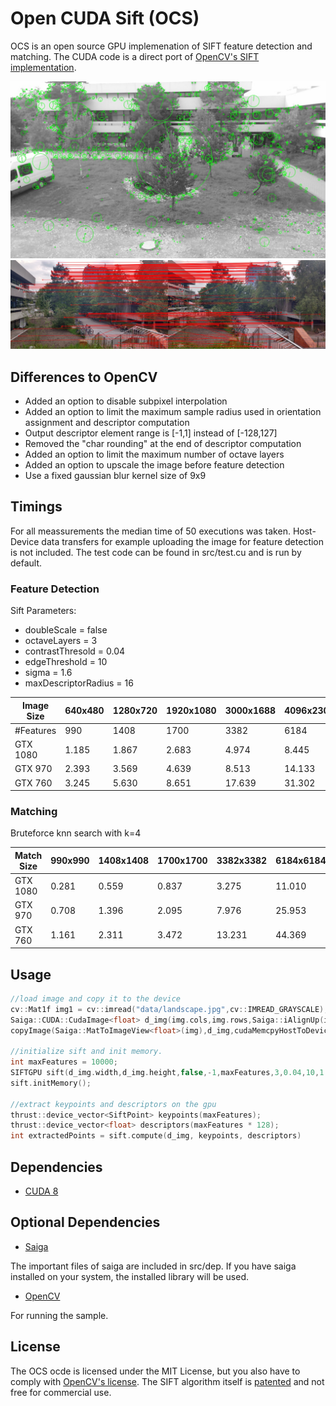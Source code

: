 # Open CUDA Sift (OCS)

OCS is an open source GPU implemenation of SIFT feature detection and matching. The CUDA code is a direct port of [OpenCV's SIFT implementation](https://github.com/opencv/opencv_contrib/blob/master/modules/xfeatures2d/src/sift.cpp).

<img src="data/features_ref.jpg" width="600"/> 
<img src="data/matches_ref.jpg" /> 

## Differences to OpenCV

 * Added an option to disable subpixel interpolation
 * Added an option to limit the maximum sample radius used in orientation assignment and descriptor computation
 * Output descriptor element range is [-1,1] instead of [-128,127]
 * Removed the "char rounding" at the end of descriptor computation
 * Added an option to limit the maximum number of octave layers
 * Added an option to upscale the image before feature detection
 * Use a fixed gaussian blur kernel size of 9x9


## Timings

For all meassurements the median time of 50 executions was taken. Host-Device data transfers for example uploading the image for feature detection is not included. The test code can be found in src/test.cu and  is run by default.


### Feature Detection

Sift Parameters:

* doubleScale = false
* octaveLayers = 3
* contrastThresold = 0.04
* edgeThreshold = 10
* sigma = 1.6
* maxDescriptorRadius = 16


| Image Size  |      640x480      | 1280x720 | 1920x1080 | 3000x1688 | 4096x2304 | 
| --- | --- | --- | --- |--- |--- |
| #Features | 990 | 1408 | 1700 | 3382 |6184 |
| GTX 1080 | 1.185 | 1.867 | 2.683 | 4.974 |8.445 |
| GTX 970 | 2.393 | 3.569| 4.639 | 8.513 |14.133 |
| GTX 760 | 3.245 | 5.630 | 8.651 | 17.639 |31.302 |

### Matching

Bruteforce knn search with k=4 

| Match Size   |      990x990      | 1408x1408 | 1700x1700 | 3382x3382 |  6184x6184 | 
| --- | --- | --- | --- |--- |--- |
| GTX 1080 | 0.281 | 0.559 | 0.837 | 3.275 |11.010 |
| GTX 970 | 0.708 | 1.396 | 2.095 | 7.976 |25.953 |
| GTX 760 | 1.161 | 2.311 | 3.472 | 13.231 |44.369 |

## Usage

```c++
//load image and copy it to the device
cv::Mat1f img1 = cv::imread("data/landscape.jpg",cv::IMREAD_GRAYSCALE);
Saiga::CUDA::CudaImage<float> d_img(img.cols,img.rows,Saiga::iAlignUp(img.cols*sizeof(float),256));
copyImage(Saiga::MatToImageView<float>(img),d_img,cudaMemcpyHostToDevice);

//initialize sift and init memory. 
int maxFeatures = 10000;
SIFTGPU sift(d_img.width,d_img.height,false,-1,maxFeatures,3,0.04,10,1.6);
sift.initMemory();

//extract keypoints and descriptors on the gpu
thrust::device_vector<SiftPoint> keypoints(maxFeatures);
thrust::device_vector<float> descriptors(maxFeatures * 128);
int extractedPoints = sift.compute(d_img, keypoints, descriptors)
```

## Dependencies

 * [CUDA 8](https://developer.nvidia.com/cuda-downloads)

## Optional Dependencies

 * [Saiga](https://github.com/darglein/saiga) 
 
The important files of saiga are included in src/dep. If you have saiga installed on your system, the installed library will be used.

 * [OpenCV](https://github.com/opencv/opencv) 
 
For running the sample.

## License

The OCS ocde is licensed under the MIT License, but you also have to comply with [OpenCV's license](https://github.com/opencv/opencv_contrib/blob/master/LICENSE). The SIFT algorithm itself is [patented](https://www.google.com/patents/US6711293) and not free for commercial use.

